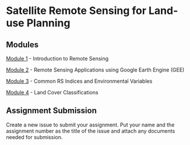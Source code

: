 # Satellite Remote Sensing for Land-use Planning

## Modules

<a href="Module 1.md" title="Module 1">Module 1</a> - Introduction to Remote Sensing

<a href="Module 2.md" title="Module 2">Module 2</a> - Remote Sensing Applications using Google Earth Engine (GEE)

<a href="Module 3.md" title="Module 3">Module 3</a> - Common RS Indices and Environmental Variables

<a href="Module 4.md" title="Module 4">Module 4</a> - Land Cover Classifications

## Assignment Submission

Create a new issue to submit your assignment. Put your name and the assignment number as the title of the issue and attach any documents needed for submission.

